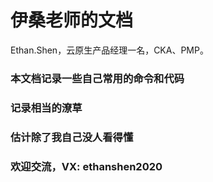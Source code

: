 # 伊桑老师的文档

Ethan.Shen，云原生产品经理一名，CKA、PMP。

### 本文档记录一些自己常用的命令和代码

### 记录相当的潦草

### 估计除了我自己没人看得懂

### 欢迎交流，VX: ethanshen2020